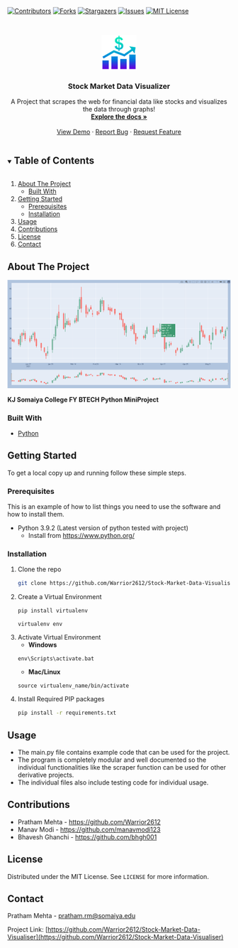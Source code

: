 <!-- PROJECT SHIELDS -->
[![Contributors][contributors-shield]][contributors-url]
[![Forks][forks-shield]][forks-url]
[![Stargazers][stars-shield]][stars-url]
[![Issues][issues-shield]][issues-url]
[![MIT License][license-shield]][license-url]

<!-- PROJECT LOGO -->
<br />
<p align="center">
  <a href="https://github.com/Warrior2612/Stock-Market-Data-Visualiser">
    <img src="images/logo.png" alt="Logo" width="80" height="80">
  </a>

  <h3 align="center">Stock Market Data Visualizer</h3>

  <p align="center">
    A Project that scrapes the web for financial data like stocks and visualizes the data through graphs!
    <br />
    <a href="https://github.com/Warrior2612/Stock-Market-Data-Visualiser"><strong>Explore the docs »</strong></a>
    <br />
    <br />
    <a href="https://github.com/Warrior2612/Stock-Market-Data-Visualiser">View Demo</a>
    ·
    <a href="https://github.com/Warrior2612/Stock-Market-Data-Visualiser/issues">Report Bug</a>
    ·
    <a href="https://github.com/Warrior2612/Stock-Market-Data-Visualiser/issues">Request Feature</a>
  </p>
</p>



<!-- TABLE OF CONTENTS -->
<details open="open">
  <summary><h2 style="display: inline-block">Table of Contents</h2></summary>
  <ol>
    <li>
      <a href="#about-the-project">About The Project</a>
      <ul>
        <li><a href="#built-with">Built With</a></li>
      </ul>
    </li>
    <li>
      <a href="#getting-started">Getting Started</a>
      <ul>
        <li><a href="#prerequisites">Prerequisites</a></li>
        <li><a href="#installation">Installation</a></li>
      </ul>
    </li>
    <li><a href="#usage">Usage</a></li>
    <li><a href="#contributing">Contributions</a></li>
    <li><a href="#license">License</a></li>
    <li><a href="#contact">Contact</a></li>
  </ol>
</details>



<!-- ABOUT THE PROJECT -->
## About The Project

[![Product Name Screen Shot][product-screenshot]](https://example.com)

**KJ Somaiya College FY BTECH Python MiniProject**


### Built With

* [Python](https://www.python.org/)



<!-- GETTING STARTED -->
## Getting Started

To get a local copy up and running follow these simple steps.

### Prerequisites

This is an example of how to list things you need to use the software and how to install them.
* Python 3.9.2 (Latest version of python tested with project)
  * Install from <a>https://www.python.org/<a>

### Installation

1. Clone the repo
   ```sh
   git clone https://github.com/Warrior2612/Stock-Market-Data-Visualiser
   ```
2. Create a Virtual Environment
   ```
   pip install virtualenv
   ```
   ```
   virtualenv env
   ```
3. Activate Virtual Environment
   - **Windows**
   ```
   env\Scripts\activate.bat
   ```
   - **Mac/Linux**
   ```
   source virtualenv_name/bin/activate
   ```
4. Install Required PIP packages
   ```sh
   pip install -r requirements.txt
   ```



<!-- USAGE EXAMPLES -->
## Usage

- The main.py file contains example code that can be used for the project. 
- The program is completely modular and well documented so the individual functionalities like the scraper function can be used for other derivative projects.
- The individual files also include testing code for individual usage.

  
  
<!-- CONTRIBUTING -->
## Contributions
- Pratham Mehta - <a>https://github.com/Warrior2612</a>
- Manav Modi - <a>https://github.com/manavmodi123</a>
- Bhavesh Ghanchi - <a>https://github.com/bhgh001</a>
  
  
  
<!-- LICENSE -->
## License

Distributed under the MIT License. See `LICENSE` for more information.



<!-- CONTACT -->
## Contact

Pratham Mehta - pratham.rm@somaiya.edu

Project Link: [https://github.com/Warrior2612/Stock-Market-Data-Visualiser](https://github.com/Warrior2612/Stock-Market-Data-Visualiser)




<!-- MARKDOWN LINKS & IMAGES -->
[contributors-shield]: https://img.shields.io/github/contributors/Warrior2612/Stock-Market-Data-Visualiser.svg?style=for-the-badge
[contributors-url]: https://github.com/Warrior2612/Stock-Market-Data-Visualiser/graphs/contributors
[forks-shield]: https://img.shields.io/github/forks/Warrior2612/Stock-Market-Data-Visualiser.svg?style=for-the-badge
[forks-url]: https://github.com/Warrior2612/Stock-Market-Data-Visualiser/network/members
[stars-shield]: https://img.shields.io/github/stars/Warrior2612/Stock-Market-Data-Visualiser.svg?style=for-the-badge
[stars-url]: https://github.com/Warrior2612/Stock-Market-Data-Visualiser/stargazers
[issues-shield]: https://img.shields.io/github/issues/Warrior2612/Stock-Market-Data-Visualiser.svg?style=for-the-badge
[issues-url]: https://github.com/Warrior2612/Stock-Market-Data-Visualiser/issues
[license-shield]: https://img.shields.io/github/license/Warrior2612/Stock-Market-Data-Visualiser?label=license&style=for-the-badge
[license-url]: https://github.com/Warrior2612/Stock-Market-Data-Visualiser/blob/main/LICENSE.txt
[product-screenshot]: images/screenshot.png
